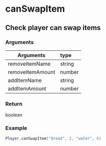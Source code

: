 # canSwapItem
## Check player can swap items
### Arguments
| Arguments    | type |
| ---------- | :--------- |
| removeItemName | string |
| removeItemAmount | number |
| addItemName | string |
| addItemAmount | number |

### Return 
boolean

### Example
```lua
Player.canSwapItem("bread", 2, "water", 6)

```
